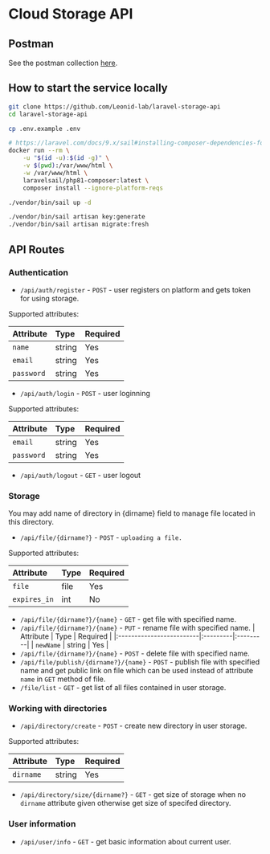 # Cloud Storage API

## Postman

See the postman collection [here](https://github.com/Leonid-lab/laravel-storage-api/blob/master/New%20Collection.postman_collection.json).


## How to start the service locally


```sh
git clone https://github.com/Leonid-lab/laravel-storage-api
cd laravel-storage-api

cp .env.example .env

# https://laravel.com/docs/9.x/sail#installing-composer-dependencies-for-existing-projects
docker run --rm \
    -u "$(id -u):$(id -g)" \
    -v $(pwd):/var/www/html \
    -w /var/www/html \
    laravelsail/php81-composer:latest \
    composer install --ignore-platform-reqs

./vendor/bin/sail up -d

./vendor/bin/sail artisan key:generate
./vendor/bin/sail artisan migrate:fresh
```


## API Routes

### Authentication

+ `/api/auth/register` - `POST` - user registers on platform and gets token for using storage.

Supported attributes:

| Attribute                | Type     | Required |
|:-------------------------|:---------|:---------|
| `name`                   | string  | Yes      | 
| `email`              | string | Yes       | 
| `password`              | string | Yes       | 

+ `/api/auth/login` - `POST` - user loginning

Supported attributes:

| Attribute                | Type     | Required |
|:-------------------------|:---------|:---------|
| `email`              | string | Yes       | 
| `password`              | string | Yes       | 


+ `/api/auth/logout` - `GET` - user logout

### Storage

You may add name of directory in {dirname} field to manage file located in this directory. 


+ `/api/file/{dirname?}` - `POST` - `uploading a file.`

Supported attributes:

| Attribute                | Type     | Required |
|:-------------------------|:---------|:---------|
| `file`                   | file     | Yes      | 
| `expires_in`             | int      | No       | 

+ `/api/file/{dirname?}/{name}` - `GET` - get file with specified name.
+ `/api/file/{dirname?}/{name}` - `PUT` - rename file with specified name.
| Attribute                | Type     | Required |
|:-------------------------|:---------|:---------|
| `newName`                   | string     | Yes      | 
+ `/api/file/{dirname?}/{name}` - `POST` - delete file with specified name.
+ `/api/file/publish/{dirname?}/{name}` - `POST` - publish file with specified name and get public link on file which can be used instead of attribute `name` in `GET` method of file.
+ `/file/list` - `GET` - get list of all files contained in user storage.

### Working with directories

+ `/api/directory/create` - `POST` - create new directory in user storage.

Supported attributes:

| Attribute                | Type     | Required |
|:-------------------------|:---------|:---------|
| `dirname`                   | string     | Yes      | 

+ `/api/directory/size/{dirname?}` - `GET` - get size of storage when no `dirname` attribute given otherwise get size of specifed directory.

### User information

+ `/api/user/info` - `GET` - get basic information about current user.

